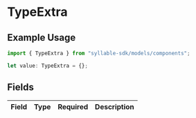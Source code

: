 # TypeExtra

## Example Usage

```typescript
import { TypeExtra } from "syllable-sdk/models/components";

let value: TypeExtra = {};
```

## Fields

| Field       | Type        | Required    | Description |
| ----------- | ----------- | ----------- | ----------- |